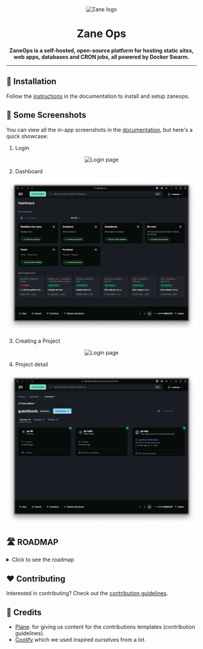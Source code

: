 <p align="center">
  <picture>
    <source media="(prefers-color-scheme: dark)" srcset="images/ZaneOps-SYMBOL-WHITE.svg">
    <source media="(prefers-color-scheme: light)" srcset="./images/ZaneOps-SYMBOL-BLACK.svg">
    <img src="./images/ZaneOps-SYMBOL-WHITE.svg" alt="Zane logo"  height="100" />
  </picture>
</p>

# <div align="center">Zane Ops</div>

<div align="center">
  <strong>
 ZaneOps is a self-hosted, open-source platform for hosting static sites, web apps, databases and CRON jobs, all powered by Docker Swarm.
  </strong>
</div>

---


## 🚀 Installation

Follow the [instructions](https://zane.fredkiss.dev/docs/get-started/) in the documentation to install and setup zaneops.

## 📸 Some Screenshots

You can view all the in-app screenshots in the [documentation](https://zane.fredkiss.dev/docs/screenshots/), but here's a quick showcase:


1. Login

  <p align="center">
    <picture>
      <source media="(prefers-color-scheme: dark)" srcset="./images/login-dark.png">
      <source media="(prefers-color-scheme: light)" srcset="./images/login-light.png">
      <img src="./images/login-dark.png" alt="Login page" />
    </picture>
  </p>

2. Dashboard

  <p align="center">
    <picture>
      <source media="(prefers-color-scheme: dark)" srcset="./images/dashboard-dark.png">
      <source media="(prefers-color-scheme: light)" srcset="./images/dashboard-light.png">
      <img src="./images/dashboard-dark.png" alt="Login page" />
    </picture>
  </p>

3. Creating a Project


  <p align="center">
    <picture>
      <source media="(prefers-color-scheme: dark)" srcset="./images/create-project-dark.png">
      <source media="(prefers-color-scheme: light)" srcset="./images/create-project-light.png">
      <img src="./images/create-project-dark.png" alt="Login page" />
    </picture>
  </p>

4. Project detail

  <p align="center">
    <picture>
      <source media="(prefers-color-scheme: dark)" srcset="./images/project-detail-dark.png">
      <source media="(prefers-color-scheme: light)" srcset="./images/project-detail-light.png">
      <img src="./images/project-detail-dark.png" alt="Login page" />
    </picture>
  </p>

## 🛣️ ROADMAP 

<details>
<summary>Click to see the roadmap</summary>

- **beta** :
   - [ ] Docker services frontend 
     - [ ] Details page 
     - [ ] Env variables page
     - [ ] Settings page
     - [ ] Single deployment page
     - [ ] Single deployment application logs page
     - [ ] Single deployment http logs page
     - [ ] deploy & redeploy deployments
   - [ ] Project frontend
     - [ ] settings page 
   - [ ] CLI
     - [ ] install & setup zaneops
     - [ ] shutting down & uninstalling ZaneOps
     - [ ] upgrading ZaneOps
     - [ ] authenticate with token (require token UI+API in ZaneOps)
     - [ ] Deploy a service using the CLI
   - [ ] Tons of docs
     - [ ] Using the CLI
     - [ ] Examples of deploying different kind of apps

- **v1** :

  - [ ] Rewrite from celery to temporal (not sure)
  - [ ] Managing environments (stating, production, and ephemeral envs)
  - [ ] Support workers (A.K.A sleeping services)
  - [ ] Git services API
    - [ ] create service from a public repo
    - [ ] deploy service  
      - [ ] Building service with nixpacks  
    - [ ] archive service
    - [ ] Pull Request environments
    - [ ] Auto-comments with deployment status on github
  - [ ] Git services frontend & API (same as docker services)

- **v2** :

  - [ ] Static websites support
  - [ ] CRONs support for services
  - [ ] Template support
    - [ ] Allow also for seeding templates
  - [ ] Multi-server support
</details>


## ❤️ Contributing

Interested in contributing? Check out the [contribution guidelines](./CONTRIBUTING.md).

## 🙏 Credits

- [Plane](https://github.com/makeplane/plane): for giving us content for the contributions templates (contribution
  guidelines).
- [Coolify](https://github.com/coollabsio/coolify) which we used inspired ourselves from a lot.